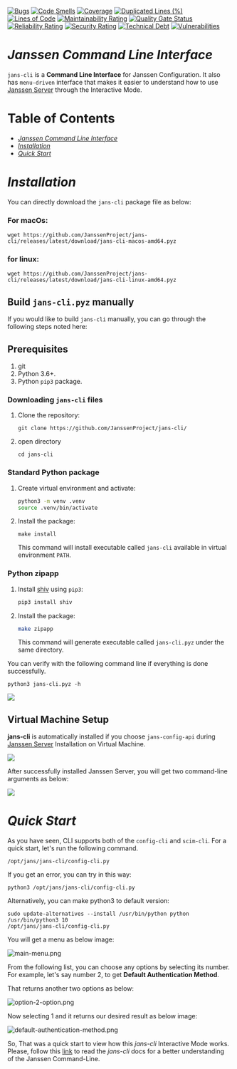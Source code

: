 [![Bugs](https://sonarcloud.io/api/project_badges/measure?project=JanssenProject_jans-cli&metric=bugs)](https://sonarcloud.io/dashboard?id=JanssenProject_jans-cli)
[![Code Smells](https://sonarcloud.io/api/project_badges/measure?project=JanssenProject_jans-cli&metric=code_smells)](https://sonarcloud.io/dashboard?id=JanssenProject_jans-cli)
[![Coverage](https://sonarcloud.io/api/project_badges/measure?project=JanssenProject_jans-cli&metric=coverage)](https://sonarcloud.io/dashboard?id=JanssenProject_jans-cli)
[![Duplicated Lines (%)](https://sonarcloud.io/api/project_badges/measure?project=JanssenProject_jans-cli&metric=duplicated_lines_density)](https://sonarcloud.io/dashboard?id=JanssenProject_jans-cli)
[![Lines of Code](https://sonarcloud.io/api/project_badges/measure?project=JanssenProject_jans-cli&metric=ncloc)](https://sonarcloud.io/dashboard?id=JanssenProject_jans-cli)
[![Maintainability Rating](https://sonarcloud.io/api/project_badges/measure?project=JanssenProject_jans-cli&metric=sqale_rating)](https://sonarcloud.io/dashboard?id=JanssenProject_jans-cli)
[![Quality Gate Status](https://sonarcloud.io/api/project_badges/measure?project=JanssenProject_jans-cli&metric=alert_status)](https://sonarcloud.io/dashboard?id=JanssenProject_jans-cli)
[![Reliability Rating](https://sonarcloud.io/api/project_badges/measure?project=JanssenProject_jans-cli&metric=reliability_rating)](https://sonarcloud.io/dashboard?id=JanssenProject_jans-cli)
[![Security Rating](https://sonarcloud.io/api/project_badges/measure?project=JanssenProject_jans-cli&metric=security_rating)](https://sonarcloud.io/dashboard?id=JanssenProject_jans-cli)
[![Technical Debt](https://sonarcloud.io/api/project_badges/measure?project=JanssenProject_jans-cli&metric=sqale_index)](https://sonarcloud.io/dashboard?id=JanssenProject_jans-cli)
[![Vulnerabilities](https://sonarcloud.io/api/project_badges/measure?project=JanssenProject_jans-cli&metric=vulnerabilities)](https://sonarcloud.io/dashboard?id=JanssenProject_jans-cli)

# _Janssen Command Line Interface_
`jans-cli` is a **Command Line Interface** for Janssen Configuration. It also has `menu-driven` interface that makes it easier to understand how to use [Janssen Server](https://github.com/JanssenProject/home) through the Interactive Mode.

Table of Contents
=================

   * [<em>Janssen Command Line Interface</em>](#janssen-command-line-interface)
   * [<em>Installation</em>](#installation)
   * [<em>Quick Start</em>](#quick-start)

# _Installation_

You can directly download the `jans-cli` package file as below:

### For macOs:

```
wget https://github.com/JanssenProject/jans-cli/releases/latest/download/jans-cli-macos-amd64.pyz
```

### for linux:

```
wget https://github.com/JanssenProject/jans-cli/releases/latest/download/jans-cli-linux-amd64.pyz
```

## Build `jans-cli.pyz` manually

If you would like to build `jans-cli` manually, you can go through the following steps noted here:

## Prerequisites
1. git
1. Python 3.6+.
1. Python `pip3` package.

### Downloading `jans-cli` files

1. Clone the repository:

    ```
    git clone https://github.com/JanssenProject/jans-cli/
    ```

2. open directory

    ```
    cd jans-cli
    ```

### Standard Python package

1.  Create virtual environment and activate:

    ```sh
    python3 -m venv .venv
    source .venv/bin/activate
    ```

1.  Install the package:

    ```
    make install
    ```

    This command will install executable called `jans-cli` available in virtual environment `PATH`.

### Python zipapp

1.  Install [shiv](https://shiv.readthedocs.io/) using `pip3`:

    ```sh
    pip3 install shiv
    ```

1.  Install the package:

    ```sh
    make zipapp
    ```

    This command will generate executable called `jans-cli.pyz` under the same directory.


You can verify with the following command line if everything is done successfully.

```
python3 jans-cli.pyz -h
```

![](docs/img/build-jans-cli-pyz-manually.png)


## Virtual Machine Setup

**jans-cli** is automatically installed if you choose `jans-config-api` during [Janssen Server](https://github.com/JanssenProject/home/blob/main/development.md#install-janssen-into-vm) Installation on Virtual Machine. 

![](docs/img/jans-config-api.png)

After successfully installed Janssen Server, you will get two command-line arguments as below:

![](docs/img/installed.png)

# _Quick Start_

As you have seen, CLI supports both of the `config-cli` and `scim-cli`. For a quick start, let's run the following command.

```
/opt/jans/jans-cli/config-cli.py
```
If you get an error, you can try in this way:

```
python3 /opt/jans/jans-cli/config-cli.py
```

Alternatively, you can make python3 to default version:
```
sudo update-alternatives --install /usr/bin/python python /usr/bin/python3 10
/opt/jans/jans-cli/config-cli.py
```

You will get a menu as below image:

![main-menu.png](docs/img/im-main.png)

From the following list, you can choose any options by selecting its number. For example, let's say number 2,
to get **Default Authentication Method**.

That returns another two options as below:

![option-2-option.png](docs/img/im-default-auth-02.png)

Now selecting 1 and it returns our desired result as below image:

![default-authentication-method.png](docs/img/im-cur-default-auth.png)

So, That was a quick start to view how this _jans-cli_ Interactive Mode works. Please, follow this [link](docs) to read the _jans-cli_ docs for a better understanding of the Janssen Command-Line.

